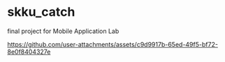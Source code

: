 # skku_catch
final project for Mobile Application Lab

https://github.com/user-attachments/assets/c9d9917b-65ed-49f5-bf72-8e0f8404327e
